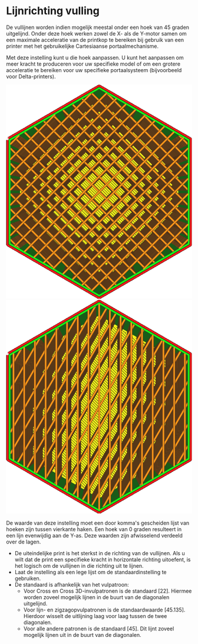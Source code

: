 Lijnrichting vulling
====
De vullijnen worden indien mogelijk meestal onder een hoek van 45 graden uitgelijnd. Onder deze hoek werken zowel de X- als de Y-motor samen om een maximale acceleratie van de printkop te bereiken bij gebruik van een printer met het gebruikelijke Cartesiaanse portaalmechanisme.

Met deze instelling kunt u die hoek aanpassen. U kunt het aanpassen om meer kracht te produceren voor uw specifieke model of om een grotere acceleratie te bereiken voor uw specifieke portaalsysteem (bijvoorbeeld voor Delta-printers).

![Vulling-lijnen met standaard hoeken van 45 en 135 graden](../../../articles/images/infill_pattern_lines.png)
![Vulling-lijnen met aangepaste hoeken van 0 en 30 graden](../../../articles/images/infill_angles_0_30.png)

De waarde van deze instelling moet een door komma's gescheiden lijst van hoeken zijn tussen vierkante haken. Een hoek van 0 graden resulteert in een lijn evenwijdig aan de Y-as. Deze waarden zijn afwisselend verdeeld over de lagen.
* De uiteindelijke print is het sterkst in de richting van de vullijnen. Als u wilt dat de print een specifieke kracht in horizontale richting uitoefent, is het logisch om de vullijnen in die richting uit te lijnen.
* Laat de instelling als een lege lijst om de standaardinstelling te gebruiken.
* De standaard is afhankelijk van het vulpatroon:
  * Voor Cross en Cross 3D-invulpatronen is de standaard [22]. Hiermee worden zoveel mogelijk lijnen in de buurt van de diagonalen uitgelijnd.
  * Voor lijn- en zigzagopvulpatronen is de standaardwaarde [45.135]. Hierdoor wisselt de uitlijning laag voor laag tussen de twee diagonalen.
  * Voor alle andere patronen is de standaard [45]. Dit lijnt zoveel mogelijk lijnen uit in de buurt van de diagonalen.